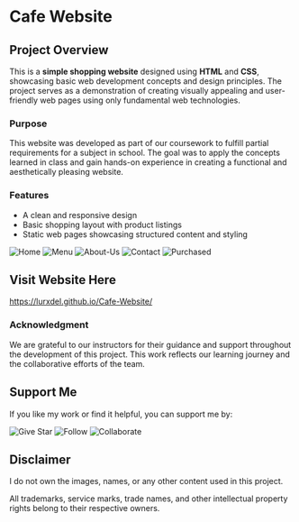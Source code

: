 # Cafe Website
## Project Overview  
This is a **simple shopping website** designed using **HTML** and **CSS**, showcasing basic web development concepts and design principles. The project serves as a demonstration of creating visually appealing and user-friendly web pages using only fundamental web technologies.  

### Purpose  
This website was developed as part of our coursework to fulfill partial requirements for a subject in school. The goal was to apply the concepts learned in class and gain hands-on experience in creating a functional and aesthetically pleasing website.  

### Features  
- A clean and responsive design  
- Basic shopping layout with product listings  
- Static web pages showcasing structured content and styling  


![Home](https://github.com/user-attachments/assets/d32a4230-d4e2-4f52-8d84-0f4036e8691a)
![Menu](https://github.com/user-attachments/assets/754e6950-0e4f-425b-b549-b7b9f11c4f48)
![About-Us](https://github.com/user-attachments/assets/c5b03dd2-d34b-4fee-bbd4-b98287171bd8)
![Contact](https://github.com/user-attachments/assets/59b88906-dbb6-4f6f-82ae-af65660bd18d)
![Purchased](https://github.com/user-attachments/assets/4b1f251f-7784-4be4-a859-838641d38e7e)

## Visit Website Here
https://lurxdel.github.io/Cafe-Website/

### Acknowledgment  
We are grateful to our instructors for their guidance and support throughout the development of this project. This work reflects our learning journey and the collaborative efforts of the team.  

## Support Me
If you like my work or find it helpful, you can support me by:

![Give Star](https://img.shields.io/badge/Give%20⭐️-F7DF1E?style=for-the-badge&logo=github&logoColor=black)
![Follow](https://img.shields.io/badge/Follow-1DA1F2?style=for-the-badge&logo=twitter&logoColor=white)
![Collaborate](https://img.shields.io/badge/Collaborate-6CC24A?style=for-the-badge&logo=githubactions&logoColor=white)

## Disclaimer  
I do not own the images, names, or any other content used in this project.  

All trademarks, service marks, trade names, and other intellectual property rights belong to their respective owners.  
